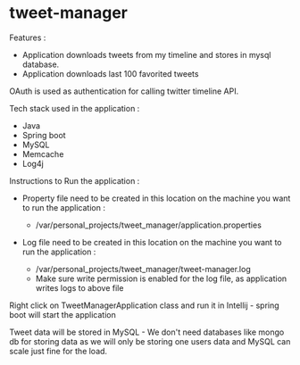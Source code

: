 # tweet-manager

Features :

* Application downloads tweets from my timeline and stores in mysql database.
* Application downloads last 100 favorited tweets

OAuth is used as authentication for calling twitter timeline API.

Tech stack used in the application :

* Java
* Spring boot
* MySQL
* Memcache
* Log4j

Instructions to Run the application :

* Property file need to be created in this location on the machine you want to run the application :
    * /var/personal_projects/tweet_manager/application.properties

* Log file need to be created in this location on the machine you want to run the application :
    * /var/personal_projects/tweet_manager/tweet-manager.log
    * Make sure write permission is enabled for the log file, as application writes logs to above file

Right click on TweetManagerApplication class and run it in Intellij - spring boot will start the application

Tweet data will be stored in MySQL - We don't need databases like mongo db for storing data
as we will only be storing one users data and MySQL can scale just fine for the load.

